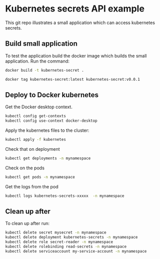 # Kubernetes secrets API example

This git repo illustrates a small application which can access kubernetes
secrets.

## Build small application

To test the application build the docker image which builds the small application.
Run the command:

```bash
docker build -t kubernetes-secret .
```

```bash
docker tag kubernetes-secret:latest kubernetes-secret:v0.0.1
```

## Deploy to Docker kubernetes

Get the Docker desktop context.

```bash
kubectl config get-contexts
kubectl config use-context docker-desktop
```

Apply the kubernetes files to the cluster:

```bash
kubectl apply -f kubernetes
```

Check that on deployment

```bash
kubectl get deployments -n mynamespace
```

Check on the pods

```bash
kubectl get pods -n mynamespace
```

Get the logs from the pod

```bash
kubectl logs kubernetes-secrets-xxxxx  -n mynamespace
```

## Clean up after

To clean up after run:

```bash
kubectl delete secret mysecret -n mynamespace
kubectl delete deployment kubernetes-secrets -n mynamespace
kubectl delete role secret-reader -n mynamespace
kubectl delete rolebinding read-secrets -n mynamespace
kubectl delete serviceaccount my-service-account -n mynamespace
```
